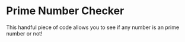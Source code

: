 # Prime Number Checker
This handful piece of code allows you to see if any number is an prime number or not!

